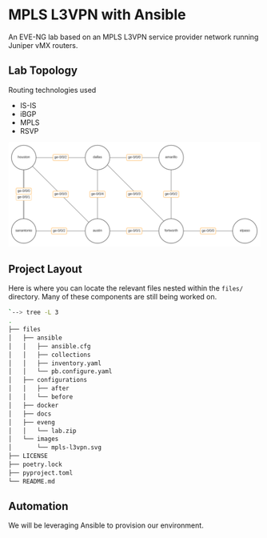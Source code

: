 # MPLS L3VPN with Ansible

An EVE-NG lab based on an MPLS L3VPN service provider network running Juniper vMX routers.

## Lab Topology

Routing technologies used

- IS-IS
- iBGP
- MPLS
- RSVP

[![N|Solid](./files/images/mpls-l3vpn.svg)](https://juniper.net/)

## Project Layout

Here is where you can locate the relevant files nested within the `files/` directory. Many of these components are still being worked on.

``` bash
`--> tree -L 3
.
├── files
│   ├── ansible
│   │   ├── ansible.cfg
│   │   ├── collections
│   │   ├── inventory.yaml
│   │   └── pb.configure.yaml
│   ├── configurations
│   │   ├── after
│   │   └── before
│   ├── docker
│   ├── docs
│   ├── eveng
│   │   └── lab.zip
│   └── images
│       └── mpls-l3vpn.svg
├── LICENSE
├── poetry.lock
├── pyproject.toml
└── README.md

```

## Automation

We will be leveraging Ansible to provision our environment.